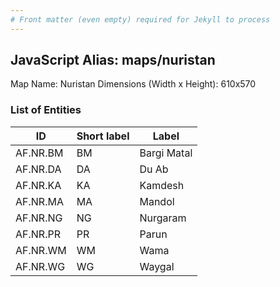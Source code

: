 ```yaml
---
# Front matter (even empty) required for Jekyll to process
---
```


## JavaScript Alias: maps/nuristan

Map Name: Nuristan
Dimensions (Width x Height): 610x570





### List of Entities

ID | Short label | Label
---|---|---|
AF.NR.BM|BM|Bargi Matal
AF.NR.DA|DA|Du Ab
AF.NR.KA|KA|Kamdesh
AF.NR.MA|MA|Mandol
AF.NR.NG|NG|Nurgaram
AF.NR.PR|PR|Parun
AF.NR.WM|WM|Wama
AF.NR.WG|WG|Waygal